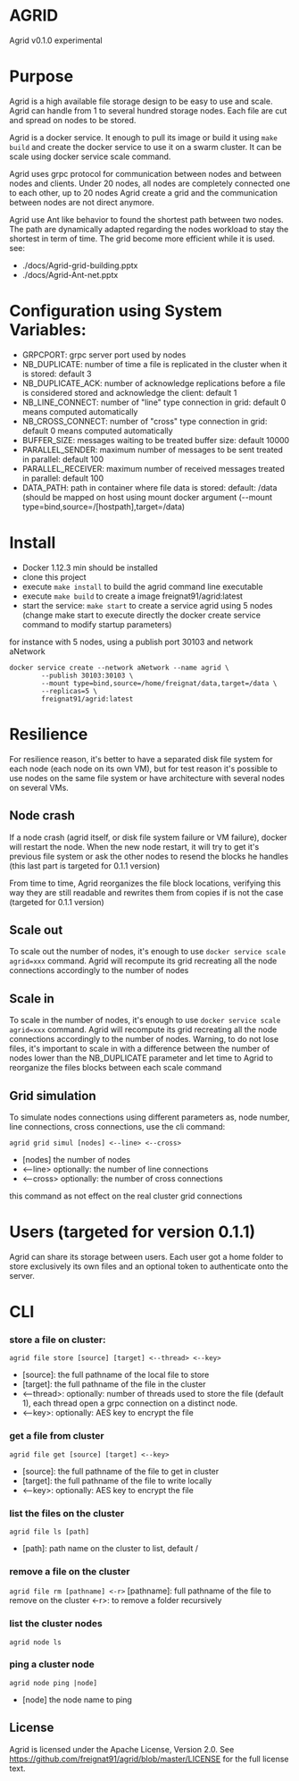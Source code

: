 # AGRID

Agrid v0.1.0 experimental

# Purpose

Agrid is a high available file storage design to be easy to use and scale. Agrid can handle from 1 to several hundred storage nodes. Each file are cut and spread on nodes to be stored.

Agrid is a docker service. It enough to pull its image or build it using `make build` and create the docker service to use it on a swarm cluster. It can be scale using docker service scale command.

Agrid uses grpc protocol for communication between nodes and between nodes and clients. Under 20 nodes, all nodes are completely connected one to each other, up to 20 nodes Agrid create a grid and the communication between nodes are not direct anymore. 

Agrid use Ant like behavior to found the shortest path between two nodes. The path are dynamically adapted regarding the nodes workload to stay the shortest in term of time. The grid become more efficient while it is used. see: 

- ./docs/Agrid-grid-building.pptx
- ./docs/Agrid-Ant-net.pptx


# Configuration using System Variables:


- GRPCPORT:               grpc server port used by nodes
- NB_DUPLICATE:           number of time a file is replicated in the cluster when it is stored: default 3
- NB_DUPLICATE_ACK:       number of acknowledge replications before a file is considered stored and acknowledge the client: default 1
- NB_LINE_CONNECT:        number of "line" type connection in grid: default 0 means computed automatically
- NB_CROSS_CONNECT:       number of "cross" type connection in grid: default 0 means computed automatically
- BUFFER_SIZE:            messages waiting to be treated buffer size: default 10000
- PARALLEL_SENDER:        maximum number of messages to be sent treated in parallel: default 100
- PARALLEL_RECEIVER:      maximum number of received messages treated in parallel: default 100
- DATA_PATH:              path in container where file data is stored: default: /data (should be mapped on host using mount docker argument (--mount type=bind,source=/[hostpath],target=/data)


# Install


- Docker 1.12.3 min should be installed 
- clone this project
- execute `make install` to build the agrid command line executable
- execute `make build` to create a image freignat91/agrid:latest
- start the service: `make start` to create a service agrid using 5 nodes (change make start to execute directly the docker create service command to modify startup parameters)

for instance with 5 nodes, using a publish port 30103 and network aNetwork

```
docker service create --network aNetwork --name agrid \
        --publish 30103:30103 \
        --mount type=bind,source=/home/freignat/data,target=/data \
        --replicas=5 \
        freignat91/agrid:latest
```

# Resilience

For resilience reason, it's better to have a separated disk file system for each node (each node on its own VM), but for test reason it's possible to use nodes on the same file system or have architecture with several nodes on several VMs.

## Node crash

If a node crash (agrid itself, or disk file system failure or VM failure), docker will restart the node. When the new node restart, it will try to get it's previous file system or ask the other nodes to resend the blocks he handles (this last part is targeted for 0.1.1 version)

From time to time, Agrid reorganizes the file block locations, verifying this way they are still readable and rewrites them from copies if is not the case (targeted for 0.1.1 version)

## Scale out

To scale out the number of nodes, it's enough to use `docker service scale agrid=xxx` command. Agrid will recompute its grid recreating all the node connections accordingly to the number of nodes

## Scale in

To scale in the number of nodes, it's enough to use `docker service scale agrid=xxx` command. Agrid will recompute its grid recreating all the node connections accordingly to the number of nodes. Warning, to do not lose files, it's important to scale in with a difference between the number of nodes lower than the NB_DUPLICATE parameter and let time to Agrid to reorganize the files blocks between each scale command

## Grid simulation

To simulate nodes connections using different parameters as, node number, line connections, cross connections, use the cli command:

`agrid grid simul [nodes] <--line> <--cross>`
- [nodes] the number of nodes
- <--line> optionally: the number of line connections 
- <--cross> optionally: the number of cross connections 

this command as not effect on the real cluster grid connections


# Users (targeted for version 0.1.1)
 
Agrid can share its storage between users. Each user got a home folder to store exclusively its own files and an optional token to authenticate onto the server.


# CLI


### store a file on cluster:

`agrid file store [source] [target] <--thread> <--key>`
- [source]: the full pathname of the local file to store
- [target]: the full pathname of the file in the cluster
- <--thread>: optionally: number of threads used to store the file (default 1), each thread open a grpc connection on a distinct node.
- <--key>: optionally: AES key to encrypt the file


### get a file from cluster

`agrid file get [source] [target] <--key>`
- [source]: the full pathname of the file to get in cluster
- [target]: the full pathname of the file to write locally
- <--key>: optionally: AES key to encrypt the file


### list the files on the cluster

`agrid file ls [path]`
- [path]: path name on the cluster to list, default /


### remove a file on the cluster

`agrid file rm [pathname] <-r>`
[pathname]: full pathname of the file to remove on the cluster
<-r>: to remove a folder recursively

### list the cluster nodes

`agrid node ls`

### ping a cluster node

`agrid node ping |node]`
- [node] the node name to ping


## License

Agrid is licensed under the Apache License, Version 2.0. See https://github.com/freignat91/agrid/blob/master/LICENSE
for the full license text.

